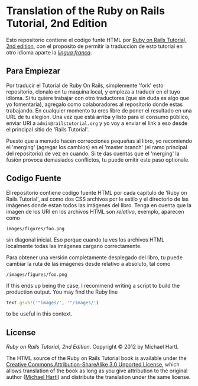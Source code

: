 # Translation of the Ruby on Rails Tutorial, 2nd Edition

Esto repositorio contiene el codigo funte  HTML por [Ruby on Rails Tutorial, 2nd edition](http://railstutorial.org/), con el proposito de permitir la traduccion de esto tutorial en otro idioma aparte la [*lingua franca*](http://en.wikipedia.org/wiki/Lingua_franca). 

## Para Empiezar

Por traducir el Tutorial de Ruby On Rails, simplemente 'fork' esto repositorio, clonalo en tu maquina local, y empieza a traducir en el tuyo idioma. Si tu quiere trabajar con otro traductores (que sin duda es algo que yo fomentaria), agregalo como colaboradores al repositorio donde estas trabajando. En cualquier momento tu eres libre de poner el resultado en una URL de tu elegion. Una vez que está arriba y listo para el consumo público, enviar URI a `admin@railstutorial.org` y yo voy a enviar el link a eso desde el principal sitio de 'Rails Tutorial'.

Puesto que a menudo hacen correcciones pequeñas al libro, yo recomiendo el 'merging' (agregar los cambios) en el 'master branch' (el ramo principal del repositorio) de vez en cuando. Si te das cuentas que el 'merging' la fusión provoca demasiados conflictos, tu puede omitir este paso optionale.

## Codigo Fuente

El repositorio contiene codigo fuente HTML por cada capítulo de 'Ruby on Rails Tutorial', así como dos CSS archivos por le estilo y el directorio de las imágenes donde estan todos las imágenes del libro. Tenga en cuenta que la imagen de los URI en los archivos HTML son *relativo*, exemplo, aparecen como

    images/figures/foo.png

sin diagonal inicial. Eso porque cuando tu ves los archivos HTML localmente todas las imágenes cargano correctamente. 

Para obtener una versión completamente desplegado del libro, tu puede cambiar la ruta de las imágenes desde relativo a absoluto, tal como

    /images/figures/foo.png

If this ends up being the case, I recommend writing a script to build the production output. You may find the Ruby line

```ruby
text.gsub!('"images/', '"/images/')
```

to be useful in this context.

## License

*Ruby on Rails Tutorial, 2nd Edition*. Copyright &copy; 2012 by Michael Hartl.

The HTML source of the Ruby on Rails Tutorial book is available under the [Creative Commons Attribution-ShareAlike 3.0 Unported License](http://creativecommons.org/licenses/by-sa/3.0/), which allows translation of the book as long as you give attribution to the original author ([Michael Hartl](http://michaelhartl.com/)) and distribute the translation under the same license.
